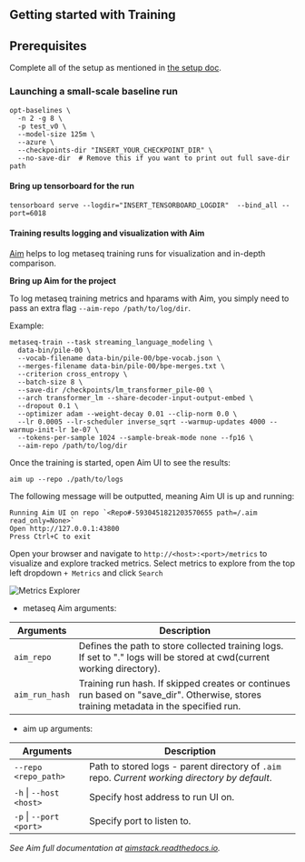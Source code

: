 ## Getting started with Training

## Prerequisites
Complete all of the setup as mentioned in [the setup doc](setup.md).

### Launching a small-scale baseline run
```
opt-baselines \
  -n 2 -g 8 \
  -p test_v0 \
  --model-size 125m \
  --azure \
  --checkpoints-dir "INSERT_YOUR_CHECKPOINT_DIR" \
  --no-save-dir  # Remove this if you want to print out full save-dir path
```
#### Bring up tensorboard for the run
```
tensorboard serve --logdir="INSERT_TENSORBOARD_LOGDIR"  --bind_all --port=6018
```

#### Training results logging and visualization with Aim

[Aim](https://github.com/aimhubio/aim) helps to log metaseq training runs for visualization and in-depth comparison.

**Bring up Aim for the project**

To log metaseq training metrics and hparams with Aim, you simply need to pass an extra flag `--aim-repo /path/to/log/dir`.

Example:
```shell
metaseq-train --task streaming_language_modeling \
  data-bin/pile-00 \
  --vocab-filename data-bin/pile-00/bpe-vocab.json \
  --merges-filename data-bin/pile-00/bpe-merges.txt \
  --criterion cross_entropy \
  --batch-size 8 \
  --save-dir /checkpoints/lm_transformer_pile-00 \
  --arch transformer_lm --share-decoder-input-output-embed \
  --dropout 0.1 \
  --optimizer adam --weight-decay 0.01 --clip-norm 0.0 \
  --lr 0.0005 --lr-scheduler inverse_sqrt --warmup-updates 4000 --warmup-init-lr 1e-07 \
  --tokens-per-sample 1024 --sample-break-mode none --fp16 \
  --aim-repo /path/to/log/dir
```

Once the training is started, open Aim UI to see the results:

`aim up --repo ./path/to/logs`

The following message will be outputted, meaning Aim UI is up and running:

```
Running Aim UI on repo `<Repo#-5930451821203570655 path=/.aim read_only=None>`
Open http://127.0.0.1:43800
Press Ctrl+C to exit
```

Open your browser and navigate to `http://<host>:<port>/metrics` to visualize and explore tracked metrics.
Select metrics to explore from the top left dropdown `+ Metrics` and click `Search`

![Metrics Explorer](https://user-images.githubusercontent.com/13848158/173548887-6bce3a9b-c9b0-4e3c-bac7-0ed9be4e5e97.png)

- metaseq Aim arguments:

| Arguments | Description |
| --- | --- |
| `aim_repo` | Defines the path to store collected training logs. If set to "." logs will be stored at cwd(current working directory). |
| `aim_run_hash` | Training run hash. If skipped creates or continues run based on "save_dir". Otherwise, stores training metadata in the specified run. |

- aim up arguments:

| Arguments | Description |
| --- | --- |
| `--repo <repo_path>`        | Path to stored logs - parent directory of `.aim` repo. _Current working directory by default_. |
| `-h` &#124; `--host <host>` | Specify host address to run UI on. |
| `-p` &#124; `--port <port>` | Specify port to listen to. |

_See Aim full documentation at [aimstack.readthedocs.io](https://aimstack.readthedocs.io)._

